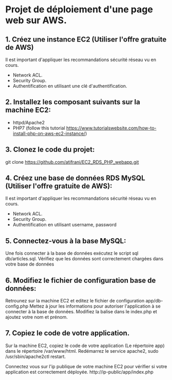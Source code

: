 
# Projet de déploiement d'une page web sur AWS.

## 1. Créez une instance EC2 (Utiliser l'offre gratuite de AWS)
Il est important d'appliquer les recommandations sécurité réseau vu en cours.
 - Network ACL.
 - Security Group.
 - Authentification en utilisant une clé d'authentification.

## 2. Installez les composant suivants sur la machine EC2:
 - httpd/Apache2
 - PHP7 (follow this tutorial https://www.tutorialswebsite.com/how-to-install-php-on-aws-ec2-instance/)

## 3. Clonez le code du projet:
 git clone https://github.com/atifrani/EC2_RDS_PHP_webapp.git

## 4. Créez une base de données RDS MySQL  (Utiliser l'offre gratuite de AWS):
Il est important d'appliquer les recommandations sécurité réseau vu en cours.
 - Network ACL.
 - Security Group.
 - Authentification en utilisant username, password

## 5. Connectez-vous à la base MySQL:
Une fois connecter à la base de données exécutez le script sql db/articles.sql.
Vérifiez que les données sont correctement chargées dans votre base de données

## 6. Modifiez le fichier de configuration base de données:
Retrounez sur la machine EC2 et editez le fichier de configuration app/db-config.php
Mettez à jour les informations pour autoriser l'application à se connecter à la base de données.
Modifiez la balise <title>Ma page web</title> dans le index.php et ajoutez votre nom et prénom.

## 7. Copiez le code de votre application.
Sur la machine EC2, copiez le code de votre application (Le répertoire app) dans le répertoire /var/www/html.
Redémarrez le service apache2, sudo /usr/sbin/apache2ctl restart.

Connectez vous sur l'ip publique de votre machine EC2 pour vérifier si votre application est correctement déployée. http://ip-public/app/index.php


